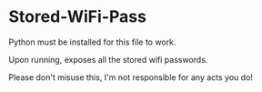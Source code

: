 # Stored-WiFi-Pass

Python must be installed for this file to work.

Upon running, exposes all the stored wifi passwords.

Please don't misuse this, I'm not responsible for any acts you do!

